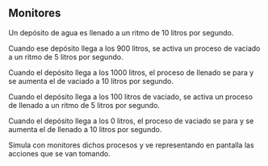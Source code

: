 ## Monitores

Un depósito de agua es llenado a un ritmo de 10 litros por segundo.

Cuando ese depósito llega a los 900 litros, se activa un proceso de vaciado a un ritmo de 5 litros por segundo.

Cuando el depósito llega a los 1000 litros, el proceso de llenado se para y se aumenta el de vaciado a 10 litros por segundo.

Cuando el depósito llega a los 100 litros de vaciado, se activa un proceso de llenado a un ritmo de 5 litros por segundo.

Cuando el depósito llega a los 0 litros, el proceso de vaciado se para y se aumenta el de llenado a 10 litros por segundo.

Simula con monitores dichos procesos y ve representando en pantalla las acciones que se van tomando.